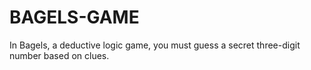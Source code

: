 # BAGELS-GAME
In Bagels, a deductive logic game, you must guess a secret three-digit number based on clues.
